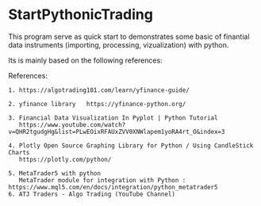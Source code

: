 # StartPythonicTrading

 

This program serve as quick start to demonstrates some basic of finantial data instruments (importing, processing, vizualization)  with python. 

Its is mainly based on the following references:


References:

    1. https://algotrading101.com/learn/yfinance-guide/

    2. yfinance library   https://yfinance-python.org/

    3. Financial Data Visualization In Pyplot | Python Tutorial 
       https://www.youtube.com/watch?v=QHR2tgudgHg&list=PLwEOixRFAUxZVV0XNWlapem1yoRA4rt_O&index=3

    4. Plotly Open Source Graphing Library for Python / Using CandleStick Charts
       https://plotly.com/python/

    5. MetaTrader5 with python  
       MetaTrader module for integration with Python : https://www.mql5.com/en/docs/integration/python_metatrader5
    6. ATJ Traders - Algo Trading (YouTube Channel)
 